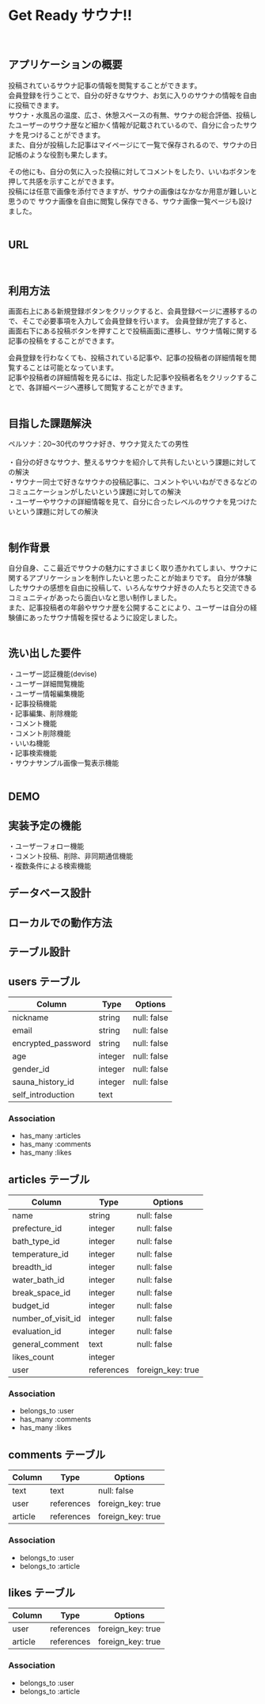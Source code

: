 # Get Ready サウナ!!  
<br>

## アプリケーションの概要
投稿されているサウナ記事の情報を閲覧することができます。  
会員登録を行うことで、自分の好きなサウナ、お気に入りのサウナの情報を自由に投稿できます。  
サウナ・水風呂の温度、広さ、休憩スペースの有無、サウナの総合評価、投稿したユーザーのサウナ歴など細かく情報が記載されているので、自分に合ったサウナを見つけることができます。  
また、自分が投稿した記事はマイページにて一覧で保存されるので、サウナの日記帳のような役割も果たします。

その他にも、自分の気に入った投稿に対してコメントをしたり、いいねボタンを押して共感を示すことができます。  
投稿には任意で画像を添付できますが、サウナの画像はなかなか用意が難しいと思うので
サウナ画像を自由に閲覧し保存できる、サウナ画像一覧ページも設けました。
<br>
<br>

## URL

<br>


## 利用方法
画面右上にある新規登録ボタンをクリックすると、会員登録ページに遷移するので、そこで必要事項を入力して会員登録を行います。
会員登録が完了すると、画面右下にある投稿ボタンを押すことで投稿画面に遷移し、サウナ情報に関する記事の投稿をすることができます。

会員登録を行わなくても、投稿されている記事や、記事の投稿者の詳細情報を閲覧することは可能となっています。  
記事や投稿者の詳細情報を見るには、指定した記事や投稿者名をクリックすることで、各詳細ページへ遷移して閲覧することができます。
<br>
<br>

## 目指した課題解決
ペルソナ：20~30代のサウナ好き、サウナ覚えたての男性 
<br>
<br>
・自分の好きなサウナ、整えるサウナを紹介して共有したいという課題に対しての解決  
・サウナー同士で好きなサウナの投稿記事に、コメントやいいねができるなどのコミュニケーションがしたいという課題に対しての解決  
・ユーザーやサウナの詳細情報を見て、自分に合ったレベルのサウナを見つけたいという課題に対しての解決
<br>
<br>

 ## 制作背景  
 自分自身、ここ最近でサウナの魅力にすさまじく取り憑かれてしまい、サウナに関するアプリケーションを制作したいと思ったことが始まりです。 
 自分が体験したサウナの感想を自由に投稿して、いろんなサウナ好きの人たちと交流できるコミュニティがあったら面白いなと思い制作しました。  
 また、記事投稿者の年齢やサウナ歴を公開することにより、ユーザーは自分の経験値にあったサウナ情報を探せるように設定しました。
 <br>
 <br>
 
## 洗い出した要件
・ユーザー認証機能(devise)  
・ユーザー詳細閲覧機能  
・ユーザー情報編集機能  
・記事投稿機能  
・記事編集、削除機能  
・コメント機能  
・コメント削除機能  
・いいね機能  
・記事検索機能  
・サウナサンプル画像一覧表示機能
<br>
<br>

## DEMO



## 実装予定の機能
・ユーザーフォロー機能  
・コメント投稿、削除、非同期通信機能  
・複数条件による検索機能


## データベース設計



## ローカルでの動作方法



## テーブル設計
## users テーブル

| Column             | Type    | Options     |
| ------------------ | ------- | ----------- |
| nickname           | string  | null: false |
| email              | string  | null: false |
| encrypted_password | string  | null: false |
| age                | integer | null: false |
| gender_id          | integer | null: false |
| sauna_history_id   | integer | null: false |
| self_introduction  | text    |             |

### Association

- has_many :articles
- has_many :comments
- has_many :likes


## articles テーブル

| Column             | Type       | Options           |
| ------------------ | ---------- | ----------------- |
| name               | string     | null: false       |
| prefecture_id      | integer    | null: false       |
| bath_type_id       | integer    | null: false       |
| temperature_id     | integer    | null: false       |
| breadth_id         | integer    | null: false       |
| water_bath_id      | integer    | null: false       |
| break_space_id     | integer    | null: false       |
| budget_id          | integer    | null: false       |
| number_of_visit_id | integer    | null: false       |
| evaluation_id      | integer    | null: false       |
| general_comment    | text       | null: false       |
| likes_count        | integer    |                   |
| user               | references | foreign_key: true |

### Association

- belongs_to :user
- has_many :comments
- has_many :likes



## comments テーブル

| Column  | Type       | Options           |
| ------- | ---------- | ----------------- |
| text    | text       | null: false       |
| user    | references | foreign_key: true |
| article | references | foreign_key: true |

### Association

- belongs_to :user
- belongs_to :article


## likes テーブル

| Column  | Type       | Options           |
| ------- | ---------- | ----------------- |
| user    | references | foreign_key: true |
| article | references | foreign_key: true |

### Association

- belongs_to :user
- belongs_to :article
